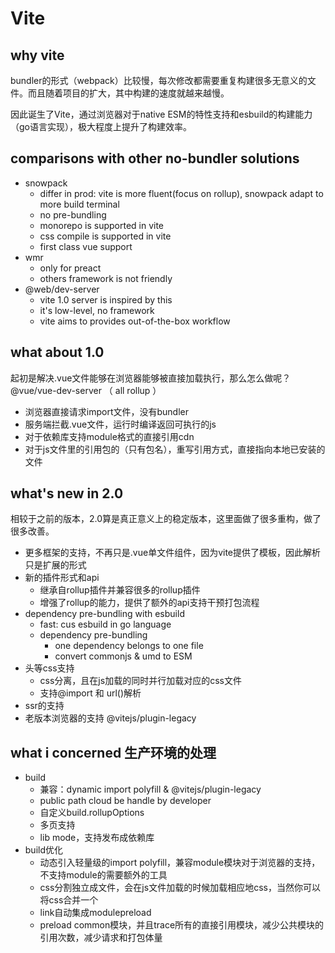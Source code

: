 # Vite
## why vite
bundler的形式（webpack）比较慢，每次修改都需要重复构建很多无意义的文件。而且随着项目的扩大，其中构建的速度就越来越慢。

因此诞生了Vite，通过浏览器对于native ESM的特性支持和esbuild的构建能力（go语言实现），极大程度上提升了构建效率。
## comparisons with other no-bundler solutions
- snowpack
  - differ in prod: vite is more fluent(focus on rollup), snowpack adapt to more build terminal
  - no pre-bundling
  - monorepo is supported in vite
  - css compile is supported in vite
  - first class vue support
- wmr
  - only for preact
  - others framework is not friendly
- @web/dev-server
  - vite 1.0 server is inspired by this
  - it's low-level, no framework
  - vite aims to provides out-of-the-box workflow

## what about 1.0
起初是解决.vue文件能够在浏览器能够被直接加载执行，那么怎么做呢？@vue/vue-dev-server （ all rollup ）
- 浏览器直接请求import文件，没有bundler
- 服务端拦截.vue文件，运行时编译返回可执行的js
- 对于依赖库支持module格式的直接引用cdn
- 对于js文件里的引用包的（只有包名），重写引用方式，直接指向本地已安装的文件

## what's new in 2.0
相较于之前的版本，2.0算是真正意义上的稳定版本，这里面做了很多重构，做了很多改善。

- 更多框架的支持，不再只是.vue单文件组件，因为vite提供了模板，因此解析只是扩展的形式
- 新的插件形式和api
    - 继承自rollup插件并兼容很多的rollup插件
    - 增强了rollup的能力，提供了额外的api支持干预打包流程
- dependency pre-bundling with esbuild
  - fast: cus esbuild in go language
  - dependency pre-bundling
    - one dependency belongs to one file
    - convert commonjs & umd to ESM
- 头等css支持
    - css分离，且在js加载的同时并行加载对应的css文件
    - 支持@import 和 url()解析
- ssr的支持
- 老版本浏览器的支持 @vitejs/plugin-legacy

## what i concerned 生产环境的处理
- build
  - 兼容：dynamic import polyfill & @vitejs/plugin-legacy
  - public path cloud be handle by developer
  - 自定义build.rollupOptions
  - 多页支持
  - lib mode，支持发布成依赖库
- build优化
  - 动态引入轻量级的import polyfill，兼容module模块对于浏览器的支持，不支持module的需要额外的工具
  - css分割独立成文件，会在js文件加载的时候加载相应地css，当然你可以将css合并一个
  - link自动集成modulepreload
  - preload common模块，并且trace所有的直接引用模块，减少公共模块的引用次数，减少请求和打包体量
